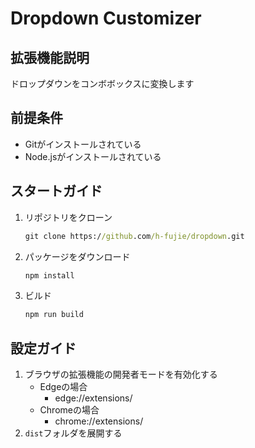 # Dropdown Customizer

## 拡張機能説明

ドロップダウンをコンボボックスに変換します

## 前提条件

* Gitがインストールされている
* Node.jsがインストールされている

## スタートガイド

1. リポジトリをクローン
    ```cmd
    git clone https://github.com/h-fujie/dropdown.git
    ```
2. パッケージをダウンロード
    ```cmd
    npm install
    ```
3. ビルド
    ```cmd
    npm run build
    ```

## 設定ガイド

1. ブラウザの拡張機能の開発者モードを有効化する
    * Edgeの場合
        * edge://extensions/
    * Chromeの場合
        * chrome://extensions/
2. `dist`フォルダを展開する
